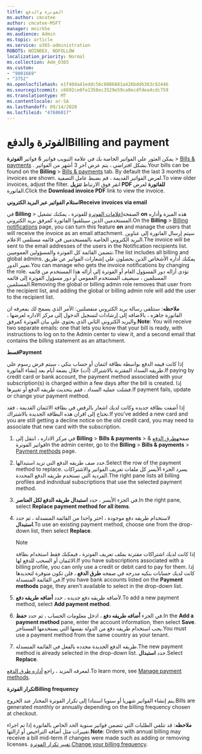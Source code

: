 ```yaml
---
title: الفوترة والدفع
ms.author: cmcatee
author: cmcatee-MSFT
manager: mnirkhe
ms.audience: Admin
ms.topic: article
ms.service: o365-administration
ROBOTS: NOINDEX, NOFOLLOW
localization_priority: Normal
ms.collection: Adm_O365
ms.custom:
- "9001669"
- "3752"
ms.openlocfilehash: e1f40da41eddc56c8086881a426bddb363c92446
ms.sourcegitcommit: c6692ce0fa1358ec3529e59ca0ecdfdea4cdc759
ms.translationtype: MT
ms.contentlocale: ar-SA
ms.lasthandoff: 09/14/2020
ms.locfileid: "47686017"
---
```

# <a name="billing-and-payment"></a><span data-ttu-id="1676a-102">الفوترة والدفع</span><span class="sxs-lookup"><span data-stu-id="1676a-102">Billing and payment</span></span>

<span data-ttu-id="1676a-103">يمكن العثور علي الفواتير الخاصة بك في علامة التبويب فواتير & فواتير **الفوترة**  >  [Bills & payments](https://go.microsoft.com/fwlink/p/?linkid=848039) .  بشكل افتراضي ، يتم عرض آخر 3 أشهر من الفواتير.</span><span class="sxs-lookup"><span data-stu-id="1676a-103">Your bills can be found on the **Billing** > [Bills & payments](https://go.microsoft.com/fwlink/p/?linkid=848039) tab.  By default the last 3 months of invoices are shown.</span></span>  <span data-ttu-id="1676a-104">لعرض الفواتير القديمة ، قم بضبط عامل التصفية.</span><span class="sxs-lookup"><span data-stu-id="1676a-104">To view older invoices, adjust the filter.</span></span>  <span data-ttu-id="1676a-105">انقر فوق الارتباط **تنزيل PDF للفاتورة** لعرض الفاتورة.</span><span class="sxs-lookup"><span data-stu-id="1676a-105">Click the **Download invoice PDF** link to view the invoice.</span></span>

<span data-ttu-id="1676a-106">**استلام الفواتير عبر البريد الكتروني**</span><span class="sxs-lookup"><span data-stu-id="1676a-106">**Receive invoices via email**</span></span>

<span data-ttu-id="1676a-107">في **Billing**  >  الصفحة[اعلامات الفوترة](https://go.microsoft.com/fwlink/p/?linkid=853212) للفوترة ، يمكنك تشغيل **on** هذه الميزة وأداره المستخدمين الذين سيتلقيوا الفاتورة كمرفق بريد الكتروني.</span><span class="sxs-lookup"><span data-stu-id="1676a-107">On the **Billing** > [Billing notifications](https://go.microsoft.com/fwlink/p/?linkid=853212) page, you can turn this feature **on** and manage the users that will receive the invoice as an email attachment.</span></span> <span data-ttu-id="1676a-108">سيتم إرسال الفاتورة إلى عناوين البريد الكتروني الخاصة بالمستخدمين في قائمه مستلمي الاعلام.</span><span class="sxs-lookup"><span data-stu-id="1676a-108">The invoice will be sent to the email addresses of the users in the Notification recipients list.</span></span> <span data-ttu-id="1676a-109">تتضمن القائمة كل الفوترة والمسؤولين العموميين.</span><span class="sxs-lookup"><span data-stu-id="1676a-109">The list includes all billing and global admins.</span></span>  <span data-ttu-id="1676a-110">يمكنك أداره الأشخاص الذين يحصلون علي إشعارات الفواتير عن طريق تغيير الدور.</span><span class="sxs-lookup"><span data-stu-id="1676a-110">You can manage who gets the invoice notifications by changing the role.</span></span>  <span data-ttu-id="1676a-111">تؤدي أزاله دور المسؤول العام أو الفوترة إلى أزاله هذا المستخدم من قائمه المستلمين ، سيضيف المستخدم العمومي أو دور مسؤول الفوترة إلى قائمه المستلمين.</span><span class="sxs-lookup"><span data-stu-id="1676a-111">Removing the global or billing admin role removes that user from the recipient list, and adding the global or billing admin role will add the user to the recipient list.</span></span>

<span data-ttu-id="1676a-112">**ملاحظه**: ستتلقى رسالة بريد الكتروني منفصلتين: الأمر الذي يسمح لك بمعرفه ان الفاتورة جاهزه ، بالاضافه إلى إرشادات لتسجيل الدخول إلى مركز الاداره لعرضها ، والبريد الكتروني الثاني الذي يحتوي علي بيان الفوترة كمرفق.</span><span class="sxs-lookup"><span data-stu-id="1676a-112">**Note**: You will receive two separate emails: one that lets you know that your bill is ready, with instructions to log on to the Admin center to view it, and a second email that contains the billing statement as an attachment.</span></span>

<span data-ttu-id="1676a-113">**قسط**</span><span class="sxs-lookup"><span data-stu-id="1676a-113">**Payment**</span></span>

<span data-ttu-id="1676a-114">إذا كانت قيمه الدفع بواسطة بطاقة ائتمان أو حساب بنكي ، سيتم فرض رسوم علي طريقه السداد المقترنة بالاشتراك (آت) خلال بضعة أيام بعد إنشاء الفاتورة.</span><span class="sxs-lookup"><span data-stu-id="1676a-114">If paying by credit card or bank account, the payment method associated with your subscription(s) is charged within a few days after the bill is created.</span></span> <span data-ttu-id="1676a-115">إذا فشلت عمليه السداد ، فقم بتحديث طريقه الدفع أو تغييرها.</span><span class="sxs-lookup"><span data-stu-id="1676a-115">If payment fails, update or change your payment method.</span></span>

<span data-ttu-id="1676a-116">إذا أضفت بطاقة جديده وكانت لديك اشعار بالرفض في بطاقة الائتمان القديمة ، فقد تحتاج إلى اقران هذه البطاقة الجديدة بالاشتراك.</span><span class="sxs-lookup"><span data-stu-id="1676a-116">If you've added a new card and you are still getting a decline notice on the old credit card, you may need to associate that new card with the subscription.</span></span>

1. <span data-ttu-id="1676a-117">في مركز الاداره ، انتقل إلى **Billing**  >  **Bills & payments**  >  صفحه[طرق الدفع](https://go.microsoft.com/fwlink/p/?linkid=2018806) & فواتير الفوترة</span><span class="sxs-lookup"><span data-stu-id="1676a-117">In the admin center, go to the **Billing** > **Bills & payments** > [Payment methods](https://go.microsoft.com/fwlink/p/?linkid=2018806) page.</span></span>

2. <span data-ttu-id="1676a-118">حدد صف طريقه الدفع التي تريد استبدالها.</span><span class="sxs-lookup"><span data-stu-id="1676a-118">Select the row of the payment method to replace.</span></span> <span data-ttu-id="1676a-119">يسرد الجزء الأيسر كل ملفات تعريف الفواتير والاشتراكات الفردية التي تستخدم طريقه الدفع المحددة.</span><span class="sxs-lookup"><span data-stu-id="1676a-119">The right pane lists all billing profiles and individual subscriptions that use the selected payment method.</span></span>

3. <span data-ttu-id="1676a-120">في الجزء الأيسر ، حدد **استبدال طريقه الدفع لكل العناصر**.</span><span class="sxs-lookup"><span data-stu-id="1676a-120">In the right pane, select **Replace payment method for all items**.</span></span>

4. <span data-ttu-id="1676a-121">لاستخدام طريقه دفع موجودة ، اختر واحدا من القائمة المنسدلة ، ثم حدد **استبدال**.</span><span class="sxs-lookup"><span data-stu-id="1676a-121">To use an existing payment method, choose one from the drop-down list, then select **Replace**.</span></span>

    > [!NOTE]
    > <span data-ttu-id="1676a-122">إذا كانت لديك اشتراكات مقترنة بملف تعريف الفوترة ، فيمكنك فقط استخدام بطاقة الائتمان أو السحب للدفع لها.</span><span class="sxs-lookup"><span data-stu-id="1676a-122">If you have subscriptions associated with a billing profile, you can only use a credit or debit card to pay for them.</span></span> <span data-ttu-id="1676a-123">إذا كانت لديك حسابات بنكيه مدرجه في صفحه **طرق الدفع** ، فلن تكون متوفرة لتحديدها في القائمة المنسدلة.</span><span class="sxs-lookup"><span data-stu-id="1676a-123">If you have bank accounts listed on the **Payment methods** page, they aren't available to select in the drop-down list.</span></span>

5. <span data-ttu-id="1676a-124">لأضافه طريقه دفع جديده ، حدد **أضافه طريقه دفع**.</span><span class="sxs-lookup"><span data-stu-id="1676a-124">To add a new payment method, select **Add payment method**.</span></span>

6. <span data-ttu-id="1676a-125">في الجزء **أضافه طريقه دفع** ، ادخل معلومات الحساب ، ثم حدد **حفظ**.</span><span class="sxs-lookup"><span data-stu-id="1676a-125">In the **Add a payment method** pane, enter the account information, then select **Save**.</span></span> <span data-ttu-id="1676a-126">يجب استخدام طريقه دفع من الدولة نفسها التي يستخدمها المستاجر.</span><span class="sxs-lookup"><span data-stu-id="1676a-126">You must use a payment method from the same country as your tenant.</span></span>

7. <span data-ttu-id="1676a-127">طريقه الدفع الجديدة محدده بالفعل في القائمة المنسدلة.</span><span class="sxs-lookup"><span data-stu-id="1676a-127">The new payment method is already selected in the drop-down list.</span></span> <span data-ttu-id="1676a-128">حدد **استبدال**.</span><span class="sxs-lookup"><span data-stu-id="1676a-128">Select **Replace**.</span></span>

<span data-ttu-id="1676a-129">لمعرفه المزيد ، راجع [أداره طرق الدفع](https://docs.microsoft.com/microsoft-365/commerce/billing-and-payments/manage-payment-methods).</span><span class="sxs-lookup"><span data-stu-id="1676a-129">To learn more, see [Manage payment methods](https://docs.microsoft.com/microsoft-365/commerce/billing-and-payments/manage-payment-methods).</span></span>

<span data-ttu-id="1676a-130">**تكرار الفوترة**</span><span class="sxs-lookup"><span data-stu-id="1676a-130">**Billing frequency**</span></span>

<span data-ttu-id="1676a-131">يتم إنشاء الفواتير شهريا أو سنويا استنادا إلى تكرار الفوترة المختار عند الخروج.</span><span class="sxs-lookup"><span data-stu-id="1676a-131">Bills are generated monthly or annually depending on the billing frequency chosen at checkout.</span></span>  

<span data-ttu-id="1676a-132">**ملاحظه**: قد تتلقي الطلبات التي تتضمن فواتير سنوية الحد الخاص بالفاتورة إذا تم اجراء تغييرات مثل أضافه التراخيص أو ازالتها.</span><span class="sxs-lookup"><span data-stu-id="1676a-132">**Note**: Orders with annual billing may receive a bill mid-term if changes were made such as adding or removing licenses.</span></span> <span data-ttu-id="1676a-133">[تغيير تكرار الفوترة](https://docs.microsoft.com/microsoft-365/commerce/billing-and-payments/change-payment-frequency).</span><span class="sxs-lookup"><span data-stu-id="1676a-133">[Change your billing frequency](https://docs.microsoft.com/microsoft-365/commerce/billing-and-payments/change-payment-frequency).</span></span>
